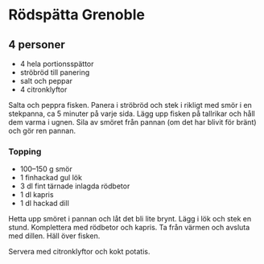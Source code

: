 Rödspätta Grenoble
==================

4 personer
----------

-	4 hela portionsspättor
-	ströbröd till panering
-	salt och peppar
-	4 citronklyftor

Salta och peppra fisken. Panera i ströbröd och stek i rikligt med smör i en stekpanna, ca 5 minuter på varje sida. Lägg upp fisken på tallrikar och håll dem varma i ugnen. Sila av smöret från pannan (om det har blivit för bränt) och gör ren pannan.

### Topping

-	100–150 g smör
-	1 finhackad gul lök
-	3 dl fint tärnade inlagda rödbetor
-	1 dl kapris
-	1 dl hackad dill

Hetta upp smöret i pannan och låt det bli lite brynt. Lägg i lök och stek en stund. Komplettera med rödbetor och kapris. Ta från värmen och avsluta med dillen. Häll över fisken.

Servera med citronklyftor och kokt potatis.
